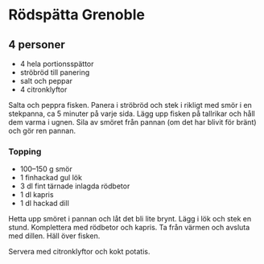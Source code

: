 Rödspätta Grenoble
==================

4 personer
----------

-	4 hela portionsspättor
-	ströbröd till panering
-	salt och peppar
-	4 citronklyftor

Salta och peppra fisken. Panera i ströbröd och stek i rikligt med smör i en stekpanna, ca 5 minuter på varje sida. Lägg upp fisken på tallrikar och håll dem varma i ugnen. Sila av smöret från pannan (om det har blivit för bränt) och gör ren pannan.

### Topping

-	100–150 g smör
-	1 finhackad gul lök
-	3 dl fint tärnade inlagda rödbetor
-	1 dl kapris
-	1 dl hackad dill

Hetta upp smöret i pannan och låt det bli lite brynt. Lägg i lök och stek en stund. Komplettera med rödbetor och kapris. Ta från värmen och avsluta med dillen. Häll över fisken.

Servera med citronklyftor och kokt potatis.
